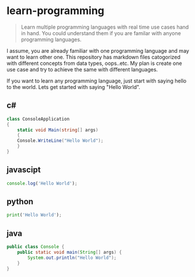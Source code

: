 # learn-programming

> Learn multiple programming languages with real time use cases hand in hand. You could understand them if you are familar with anyone programming languages.

I assume, you are already familiar with one programming language and may want to learn other one. This repository has markdown files catogorized with different concepts from data types, oops..etc. My plan is create one use case and try to achieve the same with different languages.

If you want to learn any programming language, just start with saying hello to the world. Lets get started with saying "Hello World".

## c#

```csharp
class ConsoleApplication 
{
    static void Main(string[] args)
    {
	Console.WriteLine("Hello World");
    }
}
```

## javascipt

```js
console.log('Hello World');
```

## python

```python
print('Hello World');
```
## java

```java
public class Console {
    public static void main(String[] args) {        
        System.out.println("Hello World");
    }
}
```
